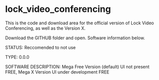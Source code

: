 # lock_video_conferencing
This is the code and download area for the official version of Lock Video Conferencing, as well as the Version X.



Download the GITHUB folder and open. Software information below.

STATUS: Reccomended to not use

TYPE: 0.0.0

SOFTWARE DESCRIPTION: Mega Free Version (default) UI not present FREE, Mega X Version UI under development FREE
